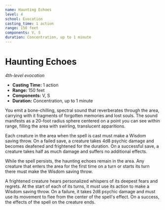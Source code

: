 ```yaml
---
name: Haunting Echoes
level: 4
school: Evocation
casting_time: 1 action
range: 150 feet
components: V, S
duration: Concentration, up to 1 minute
---
```


# Haunting Echoes

*4th-level evocation*
- **Casting Time:** 1 action
- **Range:** 150 feet
- **Components:** V, S
- **Duration:** Concentration, up to 1 minute

You emit a bone-chilling, spectral sound that reverberates through the area, carrying with it fragments of forgotten memories and lost souls. The sound manifests as a 20-foot radius sphere centered on a point you can see within range, filling the area with swirling, translucent apparitions.

Each creature in the area when the spell is cast must make a Wisdom saving throw. On a failed save, a creature takes 4d8 psychic damage and becomes deafened and frightened for the duration. On a successful save, a creature takes half as much damage and suffers no additional effects.

While the spell persists, the haunting echoes remain in the area. Any creature that enters the area for the first time on a turn or starts its turn there must make the Wisdom saving throw.

A frightened creature hears personalized whispers of its deepest fears and regrets. At the start of each of its turns, it must use its action to make a Wisdom saving throw. On a failure, it takes 2d8 psychic damage and must use its movement to flee from the center of the spell's effect. On a success, the effects of the spell on the creature ends.